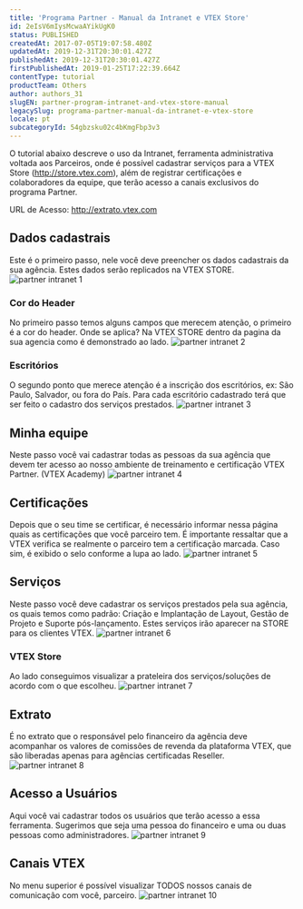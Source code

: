 ```yaml
---
title: 'Programa Partner - Manual da Intranet e VTEX Store'
id: 2eIsV6mIysMcwaAYikUgK0
status: PUBLISHED
createdAt: 2017-07-05T19:07:58.480Z
updatedAt: 2019-12-31T20:30:01.427Z
publishedAt: 2019-12-31T20:30:01.427Z
firstPublishedAt: 2019-01-25T17:22:39.664Z
contentType: tutorial
productTeam: Others
author: authors_31
slugEN: partner-program-intranet-and-vtex-store-manual
legacySlug: programa-partner-manual-da-intranet-e-vtex-store
locale: pt
subcategoryId: 54gbzsku02c4bKmgFbp3v3
---
```


O tutorial abaixo descreve o uso da Intranet, ferramenta administrativa voltada aos Parceiros, onde é possível cadastrar serviços para a VTEX Store (http://store.vtex.com), além de registrar certificações e colaboradores da equipe, que terão acesso a canais exclusivos do programa Partner.

URL de Acesso: http://extrato.vtex.com

## Dados cadastrais
Este é o primeiro passo, nele você deve preencher os dados cadastrais da sua agência. Estes dados serão replicados na VTEX STORE.
![partner intranet 1](https://cdn.statically.io/gh/vtexdocs/help-center-content/refs/heads/main/docs/pt/tutorials/outros/não-categorizado/programa-partner-manual-da-intranet-e-vtex-store_1.png)

### Cor do Header
No primeiro passo temos alguns campos que merecem atenção, o primeiro é a cor do header. Onde se aplica? Na VTEX STORE dentro da pagina da sua agencia como é demonstrado ao lado.
![partner intranet 2](https://cdn.statically.io/gh/vtexdocs/help-center-content/refs/heads/main/docs/pt/tutorials/outros/não-categorizado/programa-partner-manual-da-intranet-e-vtex-store_2.png)

### Escritórios
O segundo ponto que merece atenção é a inscrição dos escritórios, ex: São Paulo, Salvador, ou fora do País. Para cada escritório cadastrado terá que ser feito o cadastro dos serviços prestados.
![partner intranet 3](https://cdn.statically.io/gh/vtexdocs/help-center-content/refs/heads/main/docs/pt/tutorials/outros/não-categorizado/programa-partner-manual-da-intranet-e-vtex-store_3.png)

## Minha equipe
Neste passo você vai cadastrar todas as pessoas da sua agência que devem ter acesso ao nosso ambiente de treinamento e certificação VTEX Partner. (VTEX Academy)
![partner intranet 4](https://cdn.statically.io/gh/vtexdocs/help-center-content/refs/heads/main/docs/pt/tutorials/outros/não-categorizado/programa-partner-manual-da-intranet-e-vtex-store_4.png)

## Certificações
Depois que o seu time se certificar, é necessário informar nessa página quais as certificações que você parceiro tem. É importante ressaltar que a VTEX verifica se realmente o parceiro tem a certificação marcada. Caso sim, é exibido o selo conforme a lupa ao lado.
![partner intranet 5](https://cdn.statically.io/gh/vtexdocs/help-center-content/refs/heads/main/docs/pt/tutorials/outros/não-categorizado/programa-partner-manual-da-intranet-e-vtex-store_5.png)

## Serviços
Neste passo você deve cadastrar os serviços prestados pela sua agência, os quais temos como padrão: Criação e Implantação de Layout, Gestão de Projeto e Suporte pós-lançamento. Estes serviços irão aparecer na STORE para os clientes VTEX.
![partner intranet 6](https://cdn.statically.io/gh/vtexdocs/help-center-content/refs/heads/main/docs/pt/tutorials/outros/não-categorizado/programa-partner-manual-da-intranet-e-vtex-store_6.png)

### VTEX Store
Ao lado conseguimos visualizar a prateleira dos serviços/soluções de acordo com o que escolheu.
![partner intranet 7](https://cdn.statically.io/gh/vtexdocs/help-center-content/refs/heads/main/docs/pt/tutorials/outros/não-categorizado/programa-partner-manual-da-intranet-e-vtex-store_7.png)

## Extrato
É no extrato que o responsável pelo financeiro da agência deve acompanhar os valores de comissões de revenda da plataforma VTEX, que são liberadas apenas para agências certificadas Reseller.
![partner intranet 8](https://cdn.statically.io/gh/vtexdocs/help-center-content/refs/heads/main/docs/pt/tutorials/outros/não-categorizado/programa-partner-manual-da-intranet-e-vtex-store_8.png)

## Acesso a Usuários
Aqui você vai cadastrar todos os usuários que terão acesso a essa ferramenta. Sugerimos que seja uma pessoa do financeiro e uma ou duas pessoas como administradores.
![partner intranet 9](https://cdn.statically.io/gh/vtexdocs/help-center-content/refs/heads/main/docs/pt/tutorials/outros/não-categorizado/programa-partner-manual-da-intranet-e-vtex-store_9.png)

## Canais VTEX
No menu superior é possível visualizar TODOS nossos canais de comunicação com você, parceiro.
![partner intranet 10](https://cdn.statically.io/gh/vtexdocs/help-center-content/refs/heads/main/docs/pt/tutorials/outros/não-categorizado/programa-partner-manual-da-intranet-e-vtex-store_10.png)

